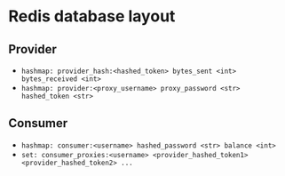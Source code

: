 # Redis database layout
## Provider
- `hashmap: provider_hash:<hashed_token> bytes_sent <int> bytes_received <int>`
- `hashmap: provider:<proxy_username> proxy_password <str> hashed_token <str>`
## Consumer
- `hashmap: consumer:<username> hashed_password <str> balance <int>`
- `set: consumer_proxies:<username> <provider_hashed_token1> <provider_hashed_token2> ...`